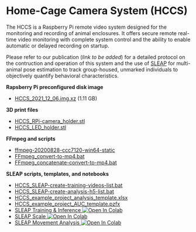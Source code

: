 # Home-Cage Camera System (HCCS)
The HCCS is a Raspberry Pi remote video system designed for the monitoring and recording of animal enclosures. It offers secure remote real-time video monitoring with complete system control and the ability to enable automatic or delayed recording on startup.

Please refer to our publication (*link to be added*) for a detailed protocol on the contruction and operation of this system and the use of [SLEAP](https://sleap.ai/) for multi-animal pose estimation to track group-housed, unmarked individuals to objectively quantify behavioral characteristics.

**Rapsberry Pi preconfigured disk image**
- [HCCS_2021_12_06.img.xz](https://github.com/Alan-Marcus/HCCS/raw/main/HCCS_2021-12-06.img.xz) (1.11 GB)

**3D print files**
- [HCCS_RPi-camera_holder.stl](https://github.com/Alan-Marcus/HCCS/raw/main/02%203D%20print%20files/HCCS_RPi-camera_holder.stl)
- [HCCS_LED_holder.stl](https://github.com/Alan-Marcus/HCCS/raw/main/02%203D%20print%20files/HCCS_LED_holder.stl)

**FFmpeg and scripts**
- [ffmpeg-20200828-ccc7120-win64-static](https://github.com/Alan-Marcus/HCCS/raw/main/03%20Analysis%20scripts%20and%20templates/FFmpeg/ffmpeg-20200828-ccc7120-win64-static.7z)
- [FFmpeg_convert-to-mp4.bat](https://github.com/Alan-Marcus/HCCS/raw/main/03%20Analysis%20scripts%20and%20templates/FFmpeg/FFmpeg_concatenate-convert-to-mp4.bat)
- [FFmpeg_concatenate-convert-to-mp4.bat](https://github.com/Alan-Marcus/HCCS/raw/main/03%20Analysis%20scripts%20and%20templates/FFmpeg/FFmpeg_convert-to-mp4.bat)

**SLEAP scripts, templates, and notebooks**
- [HCCS_SLEAP-create-training-videos-list.bat](https://github.com/Alan-Marcus/HCCS/raw/main/03%20Analysis%20scripts%20and%20templates/SLEAP/HCCS_SLEAP-create-training-videos-list.bat)
- [HCCS_SLEAP-create-analysis-h5-list.bat](https://github.com/Alan-Marcus/HCCS/raw/main/03%20Analysis%20scripts%20and%20templates/SLEAP/HCCS_SLEAP-create-analysis-h5-list.bat)
- [HCCS_example_project_analysis_template.xlsx](https://github.com/Alan-Marcus/HCCS/raw/main/03%20Analysis%20scripts%20and%20templates/SLEAP/HCCS_example_project_analysis_template.xlsx)
- [HCCS_example_project_AUC_template.pzfx](https://github.com/Alan-Marcus/HCCS/raw/main/03%20Analysis%20scripts%20and%20templates/SLEAP/HCCS_example_project_AUC_template.pzfx)
- [SLEAP Training & Inference ![Open In Colab](https://colab.research.google.com/assets/colab-badge.svg)](https://colab.research.google.com/github/Alan-Marcus/HCCS/blob/main/03%20Analysis%20scripts%20and%20templates/SLEAP/Colab%20Notebooks/SLEAP_Training_%26_Inference.ipynb)
- [SLEAP Scale ![Open In Colab](https://colab.research.google.com/assets/colab-badge.svg)](https://colab.research.google.com/github/Alan-Marcus/HCCS/blob/main/03%20Analysis%20scripts%20and%20templates/SLEAP/Colab%20Notebooks/SLEAP_Scale_Calculation.ipynb)
- [SLEAP Movement Analysis ![Open In Colab](https://colab.research.google.com/assets/colab-badge.svg)](https://colab.research.google.com/github/Alan-Marcus/HCCS/blob/main/03%20Analysis%20scripts%20and%20templates/SLEAP/Colab%20Notebooks/SLEAP_Movement_Analysis.ipynb)
